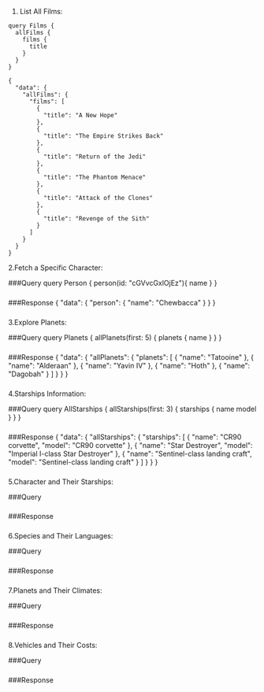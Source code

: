 1. List All Films:

```Query
query Films {
  allFilms {
    films {
      title
    }
  }
}
```

```Response
{
  "data": {
    "allFilms": {
      "films": [
        {
          "title": "A New Hope"
        },
        {
          "title": "The Empire Strikes Back"
        },
        {
          "title": "Return of the Jedi"
        },
        {
          "title": "The Phantom Menace"
        },
        {
          "title": "Attack of the Clones"
        },
        {
          "title": "Revenge of the Sith"
        }
      ]
    }
  }
}
```

2.Fetch a Specific Character:

###Query
query Person {
person(id: "cGVvcGxlOjEz"){
name
}
}

###

###Response
{
"data": {
"person": {
"name": "Chewbacca"
}
}
}

###

3.Explore Planets:

###Query
query Planets {
allPlanets(first: 5) {
planets {
name
}
}
}

###

###Response
{
"data": {
"allPlanets": {
"planets": [
{
"name": "Tatooine"
},
{
"name": "Alderaan"
},
{
"name": "Yavin IV"
},
{
"name": "Hoth"
},
{
"name": "Dagobah"
}
]
}
}
}

###

4.Starships Information:

###Query
query AllStarships {
allStarships(first: 3) {
starships {
name
model
}
}
}

###

###Response
{
"data": {
"allStarships": {
"starships": [
{
"name": "CR90 corvette",
"model": "CR90 corvette"
},
{
"name": "Star Destroyer",
"model": "Imperial I-class Star Destroyer"
},
{
"name": "Sentinel-class landing craft",
"model": "Sentinel-class landing craft"
}
]
}
}
}

###

5.Character and Their Starships:

###Query

###

###Response

###

6.Species and Their Languages:

###Query

###

###Response

###

7.Planets and Their Climates:

###Query

###

###Response

###

8.Vehicles and Their Costs:

###Query

###

###Response

###
